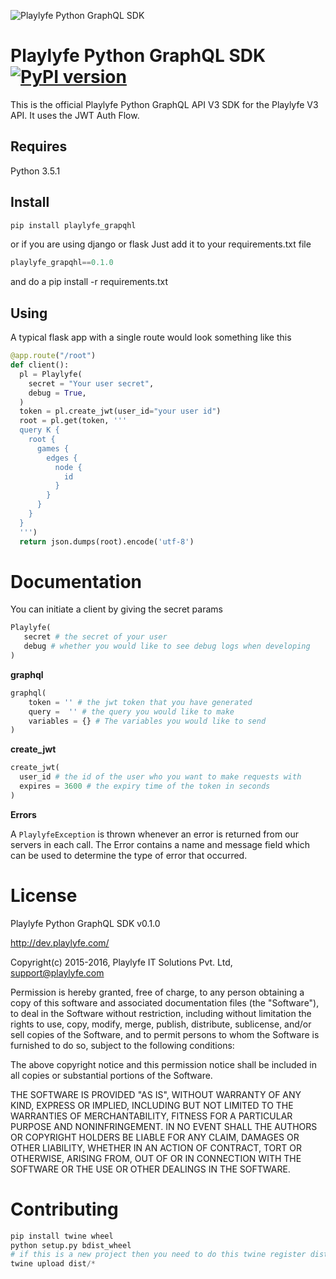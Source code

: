 ![Playlyfe Python GraphQL SDK](https://dev.playlyfe.com/images/assets/pl-python-sdk.png "Playlyfe Python GraphQL SDK")

Playlyfe Python GraphQL SDK [![PyPI version](https://badge.fury.io/py/playlyfe-graphql.svg)](http://badge.fury.io/py/playlyfe-graphql)
=================
This is the official Playlyfe Python GraphQL API V3 SDK for the Playlyfe V3 API.
It uses the JWT Auth Flow.

Requires
--------
Python 3.5.1

Install
----------
```python
pip install playlyfe_grapqhl
```
or if you are using django or flask
Just add it to your requirements.txt file
```python
playlyfe_grapqhl==0.1.0
```
and do a pip install -r requirements.txt

Using
-----
A typical flask app with a single route would look something like this
```python
@app.route("/root")
def client():
  pl = Playlyfe(
    secret = "Your user secret",
    debug = True,
  )
  token = pl.create_jwt(user_id="your user id")
  root = pl.get(token, '''
  query K {
    root {
      games {
        edges {
          node {
            id
          }
        }
      }
    }
  }
  ''')
  return json.dumps(root).encode('utf-8')
```

# Documentation
You can initiate a client by giving the secret params
```python
Playlyfe(
   secret # the secret of your user
   debug # whether you would like to see debug logs when developing
)
```

**graphql**
```python
graphql(
    token = '' # the jwt token that you have generated
    query =  '' # the query you would like to make
    variables = {} # The variables you would like to send
)
```

**create_jwt**
```python
create_jwt(
  user_id # the id of the user who you want to make requests with
  expires = 3600 # the expiry time of the token in seconds
)
```

**Errors**

A ```PlaylyfeException``` is thrown whenever an error is returned from our servers in each call.
The Error contains a name and message field which can be used to determine the type of error that occurred.

License
=======
Playlyfe Python GraphQL SDK v0.1.0

http://dev.playlyfe.com/

Copyright(c) 2015-2016, Playlyfe IT Solutions Pvt. Ltd, support@playlyfe.com

Permission is hereby granted, free of charge, to any person obtaining a copy
of this software and associated documentation files (the "Software"), to deal
in the Software without restriction, including without limitation the rights
to use, copy, modify, merge, publish, distribute, sublicense, and/or sell
copies of the Software, and to permit persons to whom the Software is
furnished to do so, subject to the following conditions:

The above copyright notice and this permission notice shall be included in
all copies or substantial portions of the Software.

THE SOFTWARE IS PROVIDED "AS IS", WITHOUT WARRANTY OF ANY KIND, EXPRESS OR
IMPLIED, INCLUDING BUT NOT LIMITED TO THE WARRANTIES OF MERCHANTABILITY,
FITNESS FOR A PARTICULAR PURPOSE AND NONINFRINGEMENT. IN NO EVENT SHALL THE
AUTHORS OR COPYRIGHT HOLDERS BE LIABLE FOR ANY CLAIM, DAMAGES OR OTHER
LIABILITY, WHETHER IN AN ACTION OF CONTRACT, TORT OR OTHERWISE, ARISING FROM,
OUT OF OR IN CONNECTION WITH THE SOFTWARE OR THE USE OR OTHER DEALINGS IN
THE SOFTWARE.

Contributing
============
```python
pip install twine wheel
python setup.py bdist_wheel
# if this is a new project then you need to do this twine register dist/*
twine upload dist/*
```